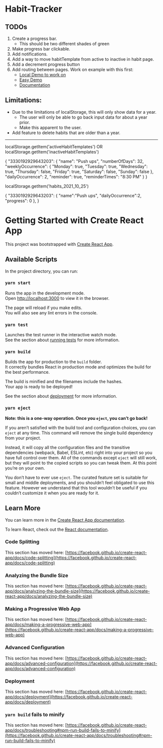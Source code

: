 # Habit-Tracker

## TODOs

1. Create a progress bar.
   - This should be two different shades of green
2. Make progress bar clickable.
3. Add notifications.
4. Add a way to move habitTemplate from active to inactive in habit page.
5. Add a decrement progress button
6. Add routing between pages.
   Work on example with this first:
   - [Local Demo to work on](/Users/syedgilani/Documents/react-demo-app)
   - [Easy Demo](https://www.taniarascia.com/using-react-router-spa/)
   - [Documentation](https://reactrouter.com/web/guides/quick-start)




## Limitations:

- Due to the limitations of localStorage, this will only show data for a year.
   - The user will only be able to go back input data for about a year prior.
   - Make this apparent to the user.
- Add feature to delete habits that are older than a year.

---

localStorage.getItem('activeHabitTemplates') OR localStorage.getItem('inactiveHabitTemplates')

{
	"3330192929643203": {
		"name": "Push ups",
		"numberOfDays": 32,
		"weeklyOccurrence": {
			"Monday": true,
			"Tuesday": true,
			"Wednesday": true,
			"Thursday": false,
			"Friday": true,
			"Saturday": false,
			"Sunday": false
		},
		"dailyOccurrence": 2,
		"reminder": true,
		"reminderTimes": "8:30 PM"
	}
}

localStorage.getItem('habits_2021_10_25')

{
   "3330192929643203": {
      "name":"Push ups",
      "dailyOccurrence":2,
      "progress": 0
   },
}


# Getting Started with Create React App

This project was bootstrapped with [Create React App](https://github.com/facebook/create-react-app).

## Available Scripts

In the project directory, you can run:

### `yarn start`

Runs the app in the development mode.\
Open [http://localhost:3000](http://localhost:3000) to view it in the browser.

The page will reload if you make edits.\
You will also see any lint errors in the console.

### `yarn test`

Launches the test runner in the interactive watch mode.\
See the section about [running tests](https://facebook.github.io/create-react-app/docs/running-tests) for more information.

### `yarn build`

Builds the app for production to the `build` folder.\
It correctly bundles React in production mode and optimizes the build for the best performance.

The build is minified and the filenames include the hashes.\
Your app is ready to be deployed!

See the section about [deployment](https://facebook.github.io/create-react-app/docs/deployment) for more information.

### `yarn eject`

**Note: this is a one-way operation. Once you `eject`, you can’t go back!**

If you aren’t satisfied with the build tool and configuration choices, you can `eject` at any time. This command will remove the single build dependency from your project.

Instead, it will copy all the configuration files and the transitive dependencies (webpack, Babel, ESLint, etc) right into your project so you have full control over them. All of the commands except `eject` will still work, but they will point to the copied scripts so you can tweak them. At this point you’re on your own.

You don’t have to ever use `eject`. The curated feature set is suitable for small and middle deployments, and you shouldn’t feel obligated to use this feature. However we understand that this tool wouldn’t be useful if you couldn’t customize it when you are ready for it.

## Learn More

You can learn more in the [Create React App documentation](https://facebook.github.io/create-react-app/docs/getting-started).

To learn React, check out the [React documentation](https://reactjs.org/).

### Code Splitting

This section has moved here: [https://facebook.github.io/create-react-app/docs/code-splitting](https://facebook.github.io/create-react-app/docs/code-splitting)

### Analyzing the Bundle Size

This section has moved here: [https://facebook.github.io/create-react-app/docs/analyzing-the-bundle-size](https://facebook.github.io/create-react-app/docs/analyzing-the-bundle-size)

### Making a Progressive Web App

This section has moved here: [https://facebook.github.io/create-react-app/docs/making-a-progressive-web-app](https://facebook.github.io/create-react-app/docs/making-a-progressive-web-app)

### Advanced Configuration

This section has moved here: [https://facebook.github.io/create-react-app/docs/advanced-configuration](https://facebook.github.io/create-react-app/docs/advanced-configuration)

### Deployment

This section has moved here: [https://facebook.github.io/create-react-app/docs/deployment](https://facebook.github.io/create-react-app/docs/deployment)

### `yarn build` fails to minify

This section has moved here: [https://facebook.github.io/create-react-app/docs/troubleshooting#npm-run-build-fails-to-minify](https://facebook.github.io/create-react-app/docs/troubleshooting#npm-run-build-fails-to-minify)
